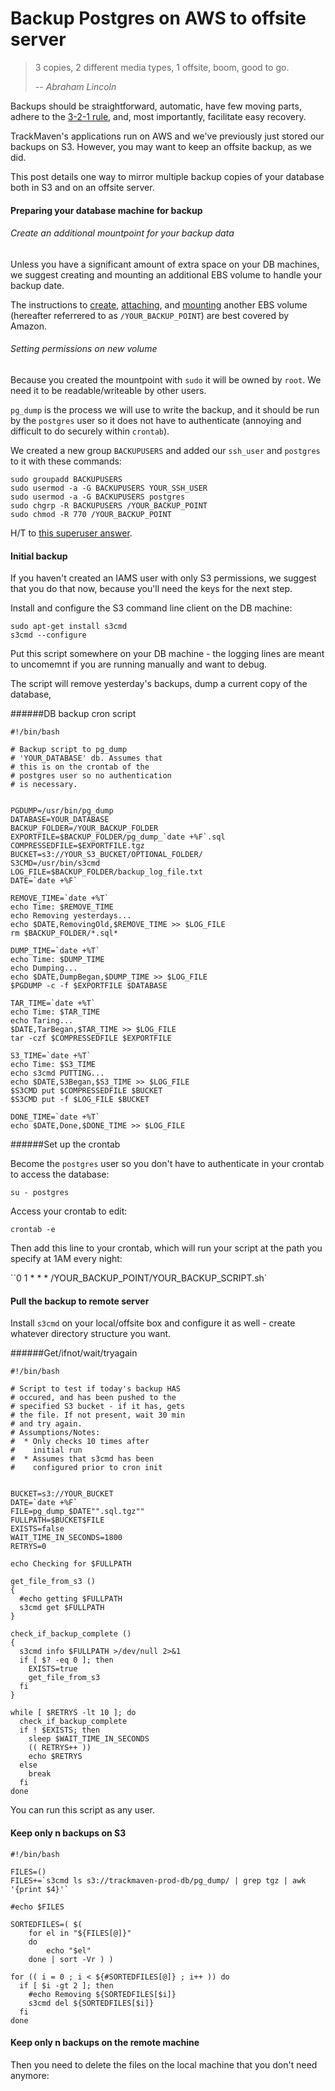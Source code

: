 Backup Postgres on AWS to offsite server
======================

> 3 copies, 2 different media types, 1 offsite, boom, good to go.
> 
> --<cite> Abraham Lincoln</cite>


Backups should be straightforward, automatic, have few moving parts, adhere to the [3-2-1 rule](http://www.dpbestflow.org/backup/backup-overview#321), and, most importantly, facilitate easy recovery.

TrackMaven's applications run on AWS and we've previously just stored our backups on S3. However, you may want to keep an offsite backup, as we did. 

This post details one way to mirror multiple backup copies of your database both in S3 and on an offsite server.

#### Preparing your database machine for backup

###### Create an additional mountpoint for your backup data

Unless you have a significant amount of extra space on your DB machines, we suggest creating and mounting an additional EBS volume to handle your backup date. 

The instructions to [create](http://docs.aws.amazon.com/AWSEC2/latest/UserGuide/ebs-creating-volume.html), [attaching](http://docs.aws.amazon.com/AWSEC2/latest/UserGuide/ebs-creating-volume.html), and [mounting](http://docs.aws.amazon.com/AWSEC2/latest/UserGuide/ebs-attaching-volume.html) another EBS volume (hereafter referrered to as `/YOUR_BACKUP_POINT`) are best covered by Amazon. 

###### Setting permissions on new volume

Because you created the mountpoint with `sudo` it will be owned by `root`. We need it to be readable/writeable by other users.

`pg_dump` is the process we will use to write the backup, and it should be run by the `postgres` user so it does not have to authenticate (annoying and difficult to do securely within `crontab`). 

We created a new group `BACKUPUSERS` and added our `ssh_user` and `postgres` to it with these commands:


```
sudo groupadd BACKUPUSERS
sudo usermod -a -G BACKUPUSERS YOUR_SSH_USER
sudo usermod -a -G BACKUPUSERS postgres
sudo chgrp -R BACKUPUSERS /YOUR_BACKUP_POINT
sudo chmod -R 770 /YOUR_BACKUP_POINT
```

H/T to [this superuser answer](http://superuser.com/questions/280994/give-write-permissions-to-multiple-users-on-a-folder-in-ubuntu).

#### Initial backup

If you haven't created an IAMS user with only S3 permissions, we suggest that you do that now, because you'll need the keys for the next step.

Install and configure the S3 command line client on the DB machine:

```
sudo apt-get install s3cmd
s3cmd --configure
```

Put this script somewhere on your DB machine - the logging lines are meant to uncomemnt if you are running manually and want to debug.

The script will remove yesterday's backups, dump a current copy of the database, 

######DB backup cron script
```
#!/bin/bash

# Backup script to pg_dump
# 'YOUR_DATABASE' db. Assumes that
# this is on the crontab of the
# postgres user so no authentication
# is necessary.


PGDUMP=/usr/bin/pg_dump
DATABASE=YOUR_DATABASE
BACKUP_FOLDER=/YOUR_BACKUP_FOLDER
EXPORTFILE=$BACKUP_FOLDER/pg_dump_`date +%F`.sql
COMPRESSEDFILE=$EXPORTFILE.tgz
BUCKET=s3://YOUR_S3_BUCKET/OPTIONAL_FOLDER/
S3CMD=/usr/bin/s3cmd
LOG_FILE=$BACKUP_FOLDER/backup_log_file.txt
DATE=`date +%F`

REMOVE_TIME=`date +%T`
echo Time: $REMOVE_TIME
echo Removing yesterdays...
echo $DATE,RemovingOld,$REMOVE_TIME >> $LOG_FILE
rm $BACKUP_FOLDER/*.sql*

DUMP_TIME=`date +%T`
echo Time: $DUMP_TIME
echo Dumping...
echo $DATE,DumpBegan,$DUMP_TIME >> $LOG_FILE
$PGDUMP -c -f $EXPORTFILE $DATABASE

TAR_TIME=`date +%T`
echo Time: $TAR_TIME
echo Taring...
$DATE,TarBegan,$TAR_TIME >> $LOG_FILE
tar -czf $COMPRESSEDFILE $EXPORTFILE

S3_TIME=`date +%T`
echo Time: $S3_TIME
echo s3cmd PUTTING...
echo $DATE,S3Began,$S3_TIME >> $LOG_FILE
$S3CMD put $COMPRESSEDFILE $BUCKET
$S3CMD put -f $LOG_FILE $BUCKET

DONE_TIME=`date +%T`
echo $DATE,Done,$DONE_TIME >> $LOG_FILE
```
######Set up the crontab

Become the `postgres` user so you don't have to authenticate in your crontab to access the database:

`su - postgres`

Access your crontab to edit:

`crontab -e`

Then add this line to your crontab, which will run your script at the path you specify at 1AM every night:

``0 1 * * * /YOUR_BACKUP_POINT/YOUR_BACKUP_SCRIPT.sh`


#### Pull the backup to remote server

Install `s3cmd` on your local/offsite box and configure it as well - create whatever directory structure you want.

######Get/ifnot/wait/tryagain

```
#!/bin/bash

# Script to test if today's backup HAS
# occured, and has been pushed to the
# specified S3 bucket - if it has, gets
# the file. If not present, wait 30 min
# and try again.
# Assumptions/Notes:
#  * Only checks 10 times after
#    initial run
#  * Assumes that s3cmd has been
#    configured prior to cron init


BUCKET=s3://YOUR_BUCKET
DATE=`date +%F`
FILE=pg_dump_$DATE"".sql.tgz""
FULLPATH=$BUCKET$FILE
EXISTS=false
WAIT_TIME_IN_SECONDS=1800
RETRYS=0

echo Checking for $FULLPATH

get_file_from_s3 ()
{
  #echo getting $FULLPATH
  s3cmd get $FULLPATH
}

check_if_backup_complete ()
{
  s3cmd info $FULLPATH >/dev/null 2>&1
  if [ $? -eq 0 ]; then
    EXISTS=true
    get_file_from_s3
  fi
}

while [ $RETRYS -lt 10 ]; do
  check_if_backup_complete
  if ! $EXISTS; then
    sleep $WAIT_TIME_IN_SECONDS
    (( RETRYS++ ))
    echo $RETRYS
  else
    break
  fi
done
```

You can run this script as any user.



#### Keep only n backups on S3



```
#!/bin/bash

FILES=()
FILES+=`s3cmd ls s3://trackmaven-prod-db/pg_dump/ | grep tgz | awk '{print $4}'`

#echo $FILES

SORTEDFILES=( $(
    for el in "${FILES[@]}"
    do
        echo "$el"
    done | sort -Vr ) )

for (( i = 0 ; i < ${#SORTEDFILES[@]} ; i++ )) do
  if [ $i -gt 2 ]; then
    #echo Removing ${SORTEDFILES[$i]}
    s3cmd del ${SORTEDFILES[$i]}
  fi
done
```

#### Keep only n backups on the remote machine

Then you need to delete the files on the local machine that you don't need anymore:










